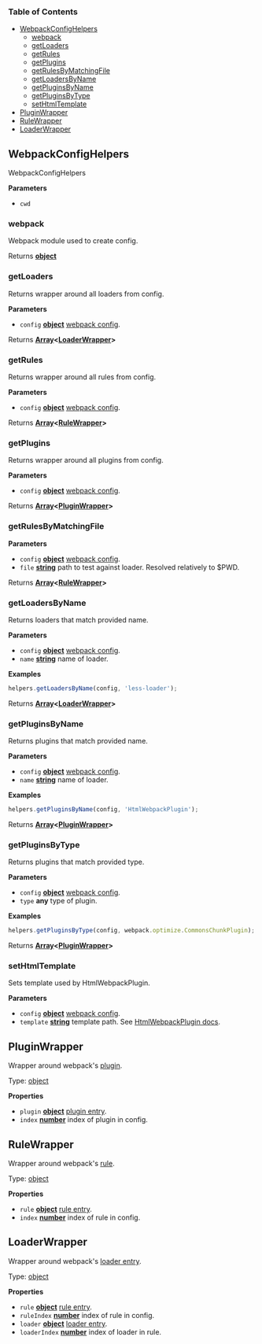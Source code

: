 ### Table of Contents

- [WebpackConfigHelpers](#webpackconfighelpers)
  - [webpack](#webpack)
  - [getLoaders](#getloaders)
  - [getRules](#getrules)
  - [getPlugins](#getplugins)
  - [getRulesByMatchingFile](#getrulesbymatchingfile)
  - [getLoadersByName](#getloadersbyname)
  - [getPluginsByName](#getpluginsbyname)
  - [getPluginsByType](#getpluginsbytype)
  - [setHtmlTemplate](#sethtmltemplate)
- [PluginWrapper](#pluginwrapper)
- [RuleWrapper](#rulewrapper)
- [LoaderWrapper](#loaderwrapper)

## WebpackConfigHelpers

WebpackConfigHelpers

**Parameters**

- `cwd`

### webpack

Webpack module used to create config.

Returns **[object](https://developer.mozilla.org/en-US/docs/Web/JavaScript/Reference/Global_Objects/Object)**

### getLoaders

Returns wrapper around all loaders from config.

**Parameters**

- `config` **[object](https://developer.mozilla.org/en-US/docs/Web/JavaScript/Reference/Global_Objects/Object)** [webpack config](https://webpack.js.org/configuration/#options).

Returns **[Array](https://developer.mozilla.org/en-US/docs/Web/JavaScript/Reference/Global_Objects/Array)&lt;[LoaderWrapper](#loaderwrapper)>**

### getRules

Returns wrapper around all rules from config.

**Parameters**

- `config` **[object](https://developer.mozilla.org/en-US/docs/Web/JavaScript/Reference/Global_Objects/Object)** [webpack config](https://webpack.js.org/configuration/#options).

Returns **[Array](https://developer.mozilla.org/en-US/docs/Web/JavaScript/Reference/Global_Objects/Array)&lt;[RuleWrapper](#rulewrapper)>**

### getPlugins

Returns wrapper around all plugins from config.

**Parameters**

- `config` **[object](https://developer.mozilla.org/en-US/docs/Web/JavaScript/Reference/Global_Objects/Object)** [webpack config](https://webpack.js.org/configuration/#options).

Returns **[Array](https://developer.mozilla.org/en-US/docs/Web/JavaScript/Reference/Global_Objects/Array)&lt;[PluginWrapper](#pluginwrapper)>**

### getRulesByMatchingFile

**Parameters**

- `config` **[object](https://developer.mozilla.org/en-US/docs/Web/JavaScript/Reference/Global_Objects/Object)** [webpack config](https://webpack.js.org/configuration/#options).
- `file` **[string](https://developer.mozilla.org/en-US/docs/Web/JavaScript/Reference/Global_Objects/String)** path to test against loader. Resolved relatively to \$PWD.

Returns **[Array](https://developer.mozilla.org/en-US/docs/Web/JavaScript/Reference/Global_Objects/Array)&lt;[RuleWrapper](#rulewrapper)>**

### getLoadersByName

Returns loaders that match provided name.

**Parameters**

- `config` **[object](https://developer.mozilla.org/en-US/docs/Web/JavaScript/Reference/Global_Objects/Object)** [webpack config](https://webpack.js.org/configuration/#options).
- `name` **[string](https://developer.mozilla.org/en-US/docs/Web/JavaScript/Reference/Global_Objects/String)** name of loader.

**Examples**

```javascript
helpers.getLoadersByName(config, 'less-loader');
```

Returns **[Array](https://developer.mozilla.org/en-US/docs/Web/JavaScript/Reference/Global_Objects/Array)&lt;[LoaderWrapper](#loaderwrapper)>**

### getPluginsByName

Returns plugins that match provided name.

**Parameters**

- `config` **[object](https://developer.mozilla.org/en-US/docs/Web/JavaScript/Reference/Global_Objects/Object)** [webpack config](https://webpack.js.org/configuration/#options).
- `name` **[string](https://developer.mozilla.org/en-US/docs/Web/JavaScript/Reference/Global_Objects/String)** name of loader.

**Examples**

```javascript
helpers.getPluginsByName(config, 'HtmlWebpackPlugin');
```

Returns **[Array](https://developer.mozilla.org/en-US/docs/Web/JavaScript/Reference/Global_Objects/Array)&lt;[PluginWrapper](#pluginwrapper)>**

### getPluginsByType

Returns plugins that match provided type.

**Parameters**

- `config` **[object](https://developer.mozilla.org/en-US/docs/Web/JavaScript/Reference/Global_Objects/Object)** [webpack config](https://webpack.js.org/configuration/#options).
- `type` **any** type of plugin.

**Examples**

```javascript
helpers.getPluginsByType(config, webpack.optimize.CommonsChunkPlugin);
```

Returns **[Array](https://developer.mozilla.org/en-US/docs/Web/JavaScript/Reference/Global_Objects/Array)&lt;[PluginWrapper](#pluginwrapper)>**

### setHtmlTemplate

Sets template used by HtmlWebpackPlugin.

**Parameters**

- `config` **[object](https://developer.mozilla.org/en-US/docs/Web/JavaScript/Reference/Global_Objects/Object)** [webpack config](https://webpack.js.org/configuration/#options).
- `template` **[string](https://developer.mozilla.org/en-US/docs/Web/JavaScript/Reference/Global_Objects/String)** template path. See [HtmlWebpackPlugin docs](https://github.com/jantimon/html-webpack-plugin/blob/master/docs/template-option.md).

## PluginWrapper

Wrapper around webpack's [plugin](https://webpack.js.org/configuration/plugins/#plugins).

Type: [object](https://developer.mozilla.org/en-US/docs/Web/JavaScript/Reference/Global_Objects/Object)

**Properties**

- `plugin` **[object](https://developer.mozilla.org/en-US/docs/Web/JavaScript/Reference/Global_Objects/Object)** [plugin entry](https://webpack.js.org/configuration/plugins/#plugins).
- `index` **[number](https://developer.mozilla.org/en-US/docs/Web/JavaScript/Reference/Global_Objects/Number)** index of plugin in config.

## RuleWrapper

Wrapper around webpack's [rule](https://webpack.js.org/configuration/module/#module-rules).

Type: [object](https://developer.mozilla.org/en-US/docs/Web/JavaScript/Reference/Global_Objects/Object)

**Properties**

- `rule` **[object](https://developer.mozilla.org/en-US/docs/Web/JavaScript/Reference/Global_Objects/Object)** [rule entry](https://webpack.js.org/configuration/module/#module-rules).
- `index` **[number](https://developer.mozilla.org/en-US/docs/Web/JavaScript/Reference/Global_Objects/Number)** index of rule in config.

## LoaderWrapper

Wrapper around webpack's [loader entry](https://webpack.js.org/configuration/module/#useentry).

Type: [object](https://developer.mozilla.org/en-US/docs/Web/JavaScript/Reference/Global_Objects/Object)

**Properties**

- `rule` **[object](https://developer.mozilla.org/en-US/docs/Web/JavaScript/Reference/Global_Objects/Object)** [rule entry](https://webpack.js.org/configuration/module/#module-rules).
- `ruleIndex` **[number](https://developer.mozilla.org/en-US/docs/Web/JavaScript/Reference/Global_Objects/Number)** index of rule in config.
- `loader` **[object](https://developer.mozilla.org/en-US/docs/Web/JavaScript/Reference/Global_Objects/Object)** [loader entry](https://webpack.js.org/configuration/module/#useentry).
- `loaderIndex` **[number](https://developer.mozilla.org/en-US/docs/Web/JavaScript/Reference/Global_Objects/Number)** index of loader in rule.
